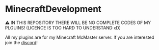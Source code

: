 # MinecraftDevelopment
⚠ IN THIS REPOSITORY THERE WILL BE NO COMPLETE CODES OF MY PLGUINS! (LICENCE IS TOO HARD TO UNDERSTAND xD)

All my plugins are for my Minecraft McMaster server. If you are interested join the [discord](https://discord.gg/mc-master)!
